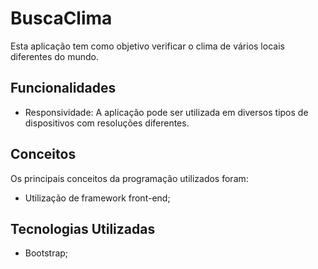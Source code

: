 # BuscaClima
Esta aplicação tem como objetivo verificar o clima de vários locais diferentes do mundo.

## Funcionalidades
- Responsividade: A aplicação pode ser utilizada em diversos tipos de dispositivos com resoluções diferentes.

## Conceitos
Os principais conceitos da programação utilizados foram:
- Utilização de framework front-end;

## Tecnologias Utilizadas
- Bootstrap;
